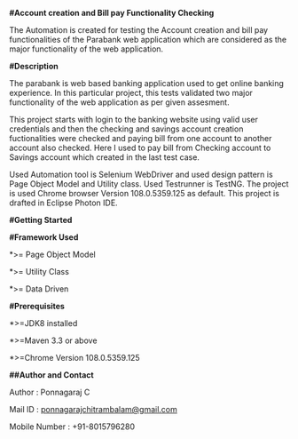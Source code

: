 **#Account creation and Bill pay Functionality Checking**

The Automation is created for testing the Account creation and bill pay functionalities of the Parabank web application which are considered as the major functionality of the web application.

**#Description**

The parabank is web based banking application used to get online banking experience. In this particular project, this tests validated two major functionality of the web application as per given assesment. 

This project starts with login to the banking website using valid user credentials and then the checking and savings account creation fuctionalities were checked and paying bill from one account to another account also checked. Here I used to pay bill from Checking account to Savings account which created in the last test case. 

Used Automation tool is Selenium WebDriver and used design pattern is Page Object Model and Utility class. Used Testrunner is TestNG. The project is used Chrome browser Version 108.0.5359.125 as default. This project is drafted in Eclipse Photon IDE.

**#Getting Started**

**#Framework Used**

*\>= Page Object Model

*\>= Utility Class

*\>= Data Driven


**#Prerequisites**

*\>=JDK8 installed

*\>=Maven 3.3 or above

*\>=Chrome Version 108.0.5359.125


**##Author and Contact**

Author        : Ponnagaraj C

Mail ID       : ponnagarajchitrambalam@gmail.com

Mobile Number : +91-8015796280

